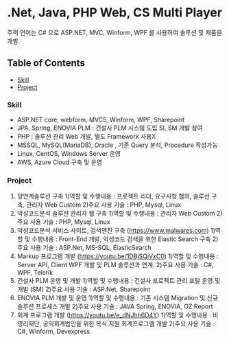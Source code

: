 # .Net, Java, PHP Web, CS Multi Player
주력 언어는 C# 으로 ASP.NET, MVC, Winform, WPF 를 사용하여 솔루션 및 제품을 개발.

## Table of Contents
- [Skill](#Skill)
- [Project](#Project)

### Skill
- ASP.NET core, webform, MVC5, Winform, WPF, Sharepoint
- JPA, Spring, ENOVIA PLM : 건설사 PLM 시스템 도입 SI, SM 개발 참여
- PHP : 솔루션 관리 Web 개발, 별도 Framework 사용X
- MSSQL, MySQL(MariaDB), Oracle , 기존 Query 분석, Procedure 작성가능
- Linux, CentOS, Windows Server 운영
- AWS, Azure Cloud 구축 및 운영

### Project
1. 망연계솔루션 구축
	1)역할 및 수행내용 : 프로젝트 리더, 요구사항 협의, 솔루션 구축, 관리자 Web Custom
	2)주요 사용 기술 : PHP, Mysql, Linux
2. 악성코드분석 솔루션 관리자 웹 구축
	1)역할 및 수행내용 : 관리자 Web Custom
	2)주요 사용 기술 : PHP, Mysql, Linux
3. 악성코드분석 서비스 사이트, 검색엔진 구축 (https://www.malwares.com)
	1)역할 및 수행내용 : Front-End 개발, 악성코드 검색을 위한 Elastic Search 구축
	2)주요 사용 기술 : ASP.Net, MS-SQL, ElasticSearch
4. Markup 프로그램 개발 (https://youtu.be/1DBjSQjVxC0)
	1)역할 및 수행내용 : Server API, Client WPF 개발 및 PLM 솔루션과 연계.
	2)주요 사용 기술 : C#, WPF, Telerik
5. 건설사 PLM 운영 및 개발
	1)역할 및 수행내용 : 건설사 프로젝트 관리 포탈 운영 및 개발 (SM)
	2)주요 사용 기술 : ASP.Net, Sharepoint
6. ENOVIA PLM 개발 및 운영
	1)역할 및 수행내용 : 기존 시스템 Migration 및 신규 솔루션 프로세스 개발
	2)주요 사용 기술 : JAVA Spring, ENOVIA, OZ Report
7. 회계 프로그램 개발 (https://youtu.be/e_dNJhh6D4Y)
	1)역할 및 수행내용 : 비영리재단, 공익회계법인을 위한 복식 지원 회계프로그램 개발
	2)주요 사용 기술 : C#, Winform, Devexpress
	

